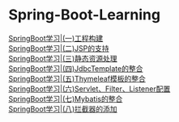# Spring-Boot-Learning
[SpringBoot学习|(一)工程构建](https://cqjokers.top/note/2018/08/08/170f521.html)<br>
[SpringBoot学习|(二)JSP的支持](https://cqjokers.top/note/2018/08/09/c7818a32.html)<br>
[SpringBoot学习|(三)静态资源处理](https://cqjokers.top/note/2018/08/10/e10179ef.html)<br>
[SpringBoot学习|(四)JdbcTemplate的整合](https://cqjokers.top/note/2018/08/10/ec5b638f.html)<br>
[SpringBoot学习|(五)Thymeleaf模板的整合](https://cqjokers.top/note/2018/08/13/27afc888.html)<br>
[SpringBoot学习|(六)Servlet、Filter、Listener配置](https://cqjokers.top/note/2018/08/13/38067409.html)<br>
[SpringBoot学习|(七)Mybatis的整合](https://cqjokers.top/note/2018/08/14/8b2a3900.html)<br>
[SpringBoot学习|(八)拦截器的添加](https://cqjokers.top/note/2018/08/15/513b7b6a.html)<br>
